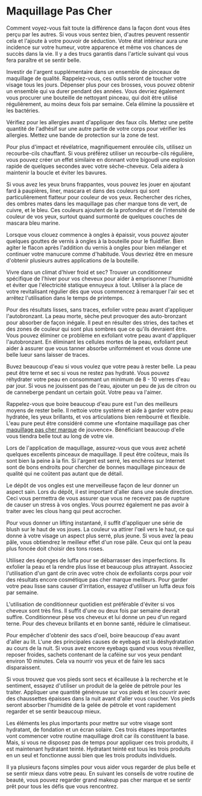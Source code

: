 # Maquillage Pas Cher

Comment voyez-vous fait toute la différence dans la façon dont vous êtes perçu par les autres. Si vous vous sentez bien, d'autres peuvent ressentir cela et l'ajoute à votre pouvoir de séduction. Votre état intérieur aura une incidence sur votre humeur, votre apparence et même vos chances de succès dans la vie. Il y a des trucs garantis dans l'article suivant qui vous fera paraître et se sentir belle.

Investir de l'argent supplémentaire dans un ensemble de pinceaux de maquillage de qualité. Rappelez-vous, ces outils seront de toucher votre visage tous les jours. Dépenser plus pour ces brosses, vous pouvez obtenir un ensemble qui va durer pendant des années. Vous devriez également vous procurer une bouteille de nettoyant pinceau, qui doit être utilisé régulièrement, au moins deux fois par semaine. Cela élimine la poussière et les bactéries.

Vérifiez pour les allergies avant d'appliquer des faux cils. Mettez une petite quantité de l'adhésif sur une autre partie de votre corps pour vérifier les allergies. Mettez une bande de protection sur la zone de test.

Pour plus d'impact et révélatrice, magnifiquement enroulée cils, utilisez un recourbe-cils chauffant. Si vous préférez utiliser un recourbe-cils régulière, vous pouvez créer un effet similaire en donnant votre bigoudi une explosion rapide de quelques secondes avec votre sèche-cheveux. Cela aidera à maintenir la boucle et éviter les bavures.

Si vous avez les yeux bruns frappantes, vous pouvez les jouer en ajoutant fard à paupières, liner, mascara et dans des couleurs qui sont particulièrement flatteur pour couleur de vos yeux. Rechercher des riches, des ombres mates dans les maquillage pas cher marque tons de vert, de cuivre, et le bleu. Ces couleurs ajoutent de la profondeur et de l'intensité de couleur de vos yeux, surtout quand surmonté de quelques couches de mascara bleu marine.

Lorsque vous clouez commence à ongles à épaissir, vous pouvez ajouter quelques gouttes de vernis à ongles à la bouteille pour le fluidifier. Bien agiter le flacon après l'addition du vernis à ongles pour bien mélanger et continuer votre manucure comme d'habitude. Vous devriez être en mesure d'obtenir plusieurs autres applications de la bouteille.

Vivre dans un climat d'hiver froid et sec? Trouver un conditionneur spécifique de l'hiver pour vos cheveux pour aider à emprisonner l'humidité et éviter que l'électricité statique ennuyeux à tout. Utiliser à la place de votre revitalisant régulier dès que vous commencez à remarquer l'air sec et arrêtez l'utilisation dans le temps de printemps.

Pour des résultats lisses, sans traces, exfolier votre peau avant d'appliquer l'autobronzant. La peau morte, sèche peut provoquer des auto-bronzant pour absorber de façon inégale. Il peut en résulter des stries, des taches et des zones de couleur qui sont plus sombres que ce qu'ils devraient être. Vous pouvez éliminer ce problème en exfoliant votre peau avant d'appliquer l'autobronzant. En éliminant les cellules mortes de la peau, exfoliant peut aider à assurer que vous tanner absorbe uniformément et vous donne une belle lueur sans laisser de traces.

Buvez beaucoup d'eau si vous voulez que votre peau à rester belle. La peau peut être terne et sec si vous ne restez pas hydraté. Vous pouvez réhydrater votre peau en consommant un minimum de 8 - 10 verres d'eau par jour. Si vous ne jouissent pas de l'eau, ajouter un peu de jus de citron ou de canneberge pendant un certain goût. Votre peau va l'aimer.

Rappelez-vous que boire beaucoup d'eau pure est l'un des meilleurs moyens de rester belle. Il nettoie votre système et aide à garder votre peau hydratée, les yeux brillants, et vos articulations bien rembourré et flexible. L'eau pure peut être considéré comme une «fontaine maquillage pas cher [maquillage pas cher marque](http://www.ztrocadero.com/) de jouvence». Bénéficiant beaucoup d'elle vous tiendra belle tout au long de votre vie.

Lors de l'application de maquillage, assurez-vous que vous avez acheté quelques excellents pinceaux de maquillage. Il peut être coûteux, mais ils sont bien la peine à la fin. Si l'argent est serré, les enchères sur Internet sont de bons endroits pour chercher de bonnes maquillage pinceaux de qualité qui ne coûtent pas autant que de détail.

Le dépôt de vos ongles est une merveilleuse façon de leur donner un aspect sain. Lors du dépôt, il est important d'aller dans une seule direction. Ceci vous permettra de vous assurer que vous ne recevez pas de rupture de causer un stress à vos ongles. Vous pourrez également ne pas avoir à traiter avec les clous hang qui peut accrocher.

Pour vous donner un lifting instantané, il suffit d'appliquer une série de blush sur le haut de vos joues. La couleur va attirer l'œil vers le haut, ce qui donne à votre visage un aspect plus serré, plus jeune. Si vous avez la peau pâle, vous obtiendrez le meilleur effet d'un rose pâle. Ceux qui ont la peau plus foncée doit choisir des tons roses.

Utilisez des éponges de luffa pour se débarrasser des imperfections. Ils exfolier la peau et la rendre plus lisse et beaucoup plus attrayant. Associez l'utilisation d'un gant de crin avec votre choix de exfoliants corps pour voir des résultats encore cosmétique pas cher marque meilleurs. Pour garder votre peau lisse sans causer d'irritation, essayez d'utiliser un luffa deux fois par semaine.

L'utilisation de conditionneur quotidien est préférable d'éviter si vos cheveux sont très fins. Il suffit d'une ou deux fois par semaine devrait suffire. Conditionneur pèse vos cheveux et lui donne un peu d'un regard terne. Pour des cheveux brillants et en bonne santé, réduire le climatiseur.

Pour empêcher d'obtenir des sacs d'oeil, boire beaucoup d'eau avant d'aller au lit. L'une des principales causes de eyebags est la déshydratation au cours de la nuit. Si vous avez encore eyebags quand vous vous réveillez, reposer froides, sachets contenant de la caféine sur vos yeux pendant environ 10 minutes. Cela va nourrir vos yeux et de faire les sacs disparaissent.

Si vous trouvez que vos pieds sont secs et écailleuse à la recherche et le sentiment, essayez d'utiliser un produit de la gelée de pétrole pour les traiter. Appliquer une quantité généreuse sur vos pieds et les couvrir avec des chaussettes épaisses dans la nuit avant d'aller vous coucher. Vos pieds seront absorber l'humidité de la gelée de pétrole et vont rapidement regarder et se sentir beaucoup mieux.

Les éléments les plus importants pour mettre sur votre visage sont hydratant, de fondation et un écran solaire. Ces trois étapes importantes vont commencer votre routine maquillage droit car ils constituent la base. Mais, si vous ne disposez pas de temps pour appliquer ces trois produits, il est maintenant hydratant teinté. Hydratant teinté est tous les trois produits en un seul et fonctionne aussi bien que les trois produits individuels.

Il ya plusieurs façons simples pour vous aider vous regarder de plus belle et se sentir mieux dans votre peau. En suivant les conseils de votre routine de beauté, vous pouvez regarder grand makeup pas cher marque et se sentir prêt pour tous les défis que vous rencontrez.
